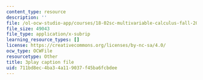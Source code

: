 ```yaml
---
content_type: resource
description: ''
file: /ol-ocw-studio-app/courses/18-02sc-multivariable-calculus-fall-2010/xrypSZU8cBE_captions.vtt
file_size: 49043
file_type: application/x-subrip
learning_resource_types: []
license: https://creativecommons.org/licenses/by-nc-sa/4.0/
ocw_type: OCWFile
resourcetype: Other
title: 3play caption file
uid: 711bd8ec-4ba3-4a11-9037-f45ba6fcbdee
---
```

